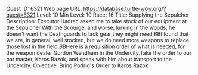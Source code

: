 Quest ID: 6321
Web page URL: https://database.turtle-wow.org/?quest=6321
Level: 10
Min Level: 10
Race: 16
Title: Supplying the Sepulcher
Description: Executor Hadrec asked me to take stock of our equipment at the Sepulcher.With the Scourge, and worse, lurking in the woods, he doesn't want the Deathguards to lack gear they might need.$B$BI found that we are, in general, well stocked, but we do need more weapons to replace those lost in the field.$B$BHere is a requisition order of what is needed, for the weapon dealer Gordon Wendham in the Undercity.Take the order to our bat master, Karos Razok, and speak with him about transport to the Undercity.
Objective: Bring Podrig's Order to Karos Razok.

